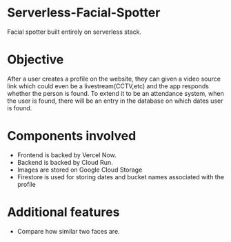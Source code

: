 # Serverless-Facial-Spotter
Facial spotter built entirely on serverless stack. 


# Objective
After a user creates a profile on the website, they can given a video source link which could even be a livestream(CCTV,etc) and the app responds whether the person is found. To extend it to be an attendance system, when the user is found, there will be an entry in the database on which dates user is found. 

# Components involved

- Frontend is backed by Vercel Now. 
- Backend is backed by Cloud Run.
- Images are stored on Google Cloud Storage
- Firestore is used for storing dates and bucket names associated with the profile


# Additional features
- Compare how similar two faces are. 
